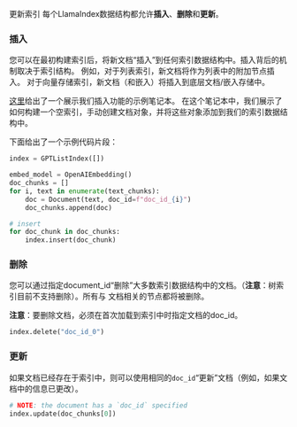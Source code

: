 更新索引
每个LlamaIndex数据结构都允许**插入**、**删除**和**更新**。

### 插入

您可以在最初构建索引后，将新文档“插入”到任何索引数据结构中。插入背后的机制取决于索引结构。
例如，对于列表索引，新文档将作为列表中的附加节点插入。
对于向量存储索引，新文档（和嵌入）将插入到底层文档/嵌入存储中。

[这里](https://github.com/jerryjliu/llama_index/blob/main/examples/paul_graham_essay/InsertDemo.ipynb)给出了一个展示我们插入功能的示例笔记本。
在这个笔记本中，我们展示了如何构建一个空索引，手动创建文档对象，并将这些对象添加到我们的索引数据结构中。

下面给出了一个示例代码片段：

```python
index = GPTListIndex([])

embed_model = OpenAIEmbedding()
doc_chunks = []
for i, text in enumerate(text_chunks):
    doc = Document(text, doc_id=f"doc_id_{i}")
    doc_chunks.append(doc)

# insert
for doc_chunk in doc_chunks:
    index.insert(doc_chunk)

```

### 删除

您可以通过指定document_id“删除”大多数索引数据结构中的文档。（**注意**：树索引目前不支持删除）。所有与
文档相关的节点都将被删除。

**注意**：要删除文档，必须在首次加载到索引中时指定文档的doc_id。

```python
index.delete("doc_id_0")
```


### 更新

如果文档已经存在于索引中，则可以使用相同的`doc_id`“更新”文档（例如，如果文档中的信息已更改）。

```python
# NOTE: the document has a `doc_id` specified
index.update(doc_chunks[0])
```